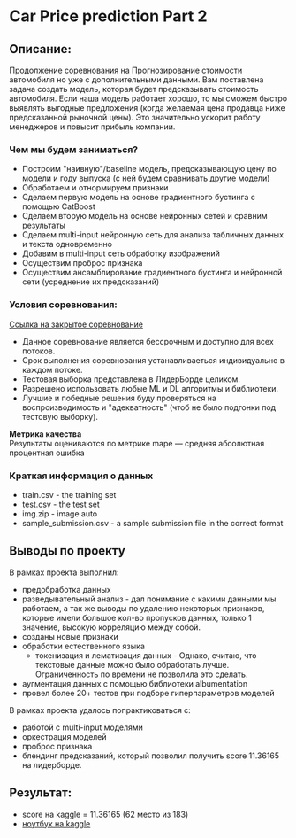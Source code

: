 # Car Price prediction Part 2
## Описание:
Продолжение соревнования на Прогнозирование стоимости автомобиля но уже с дополнительными данными.
Вам поставлена задача создать модель, которая будет предсказывать стоимость автомобиля.
Если наша модель работает хорошо, то мы сможем быстро выявлять выгодные предложения (когда желаемая цена продавца ниже предсказанной рыночной цены). Это значительно ускорит работу менеджеров и повысит прибыль компании.  

### Чем мы будем заниматься?

* Построим "наивную"/baseline модель, предсказывающую цену по модели и году выпуска (с ней будем сравнивать другие модели)
* Обработаем и отнормируем признаки
* Сделаем первую модель на основе градиентного бустинга с помощью CatBoost
* Сделаем вторую модель на основе нейронных сетей и сравним результаты
* Сделаем multi-input нейронную сеть для анализа табличных данных и текста одновременно
* Добавим в multi-input сеть обработку изображений
* Осуществим проброс признака 
* Осуществим ансамблирование градиентного бустинга и нейронной сети (усреднение их предсказаний)  

### Условия соревнования:  
[Ссылка на закрытое соревнование](https://www.kaggle.com/competitions/sf-dst-car-price-prediction-part2)  
- Данное соревнование является бессрочным и доступно для всех потоков.
- Срок выполнения соревнования устанавливаеться индивидуально в каждом потоке.
- Тестовая выборка представлена в ЛидерБорде целиком.
- Разрешено использовать любые ML и DL алгоритмы и библиотеки.
- Лучшие и победные решения буду проверяться на воспроизводимость и "адекватность" (чтоб не было подгонки под тестовую выборку).

**Метрика качества**  
Результаты оцениваются по метрике mape — средняя абсолютная процентная ошибка

### Краткая информация о данных
- train.csv - the training set  
- test.csv - the test set
- img.zip - image auto
- sample_submission.csv - a sample submission file in the correct format  

## Выводы по проекту 
В рамках проекта выполнил:  
- предобработка данных  
- разведывательный анализ - дал понимание с какими данными мы работаем, а так же выводы по удалению некоторых признаков, которые имели большое кол-во пропусков данных, только 1 значение, высокую корреляцию между собой.  
- созданы новые признаки  
- обработки естественного языка  
  - токенизация и лематизация данных - Однако, считаю, что текстовые данные можно было обработать лучше. Ограниченность по времени не позволила это сделать.  
- аугментация данных с помощью библиотеки albumentation  
- провел более 20+ тестов при подборе гиперпараметров моделей

В рамках проекта удалось попрактиковаться с:  
- работой с multi-input моделями  
- оркестрация моделей  
- проброс признака  
- блендинг предсказаний, который позволил получить score 11.36165 на лидерборде.

## Результат:  
- score на kaggle = 11.36165 (62 место из 183)  
- [ноутбук на kaggle](https://www.kaggle.com/code/alekseykonotop/sf-dst-car-price-part-2)